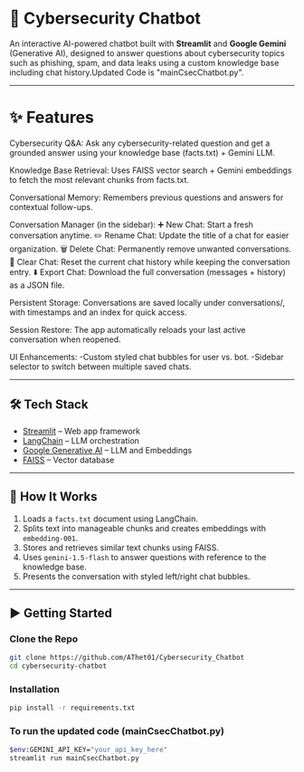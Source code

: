 # 🔐 Cybersecurity Chatbot

An interactive AI-powered chatbot built with **Streamlit** and **Google Gemini** (Generative AI), designed to answer questions about cybersecurity topics such as phishing, spam, and data leaks using a custom knowledge base including chat history.Updated Code is "mainCsecChatbot.py".

---

# ✨ Features

Cybersecurity Q&A: Ask any cybersecurity-related question and get a grounded answer using your knowledge base (facts.txt) + Gemini LLM.

Knowledge Base Retrieval: Uses FAISS vector search + Gemini embeddings to fetch the most relevant chunks from facts.txt.

Conversational Memory: Remembers previous questions and answers for contextual follow-ups.

Conversation Manager (in the sidebar):
➕ New Chat: Start a fresh conversation anytime.
✏️ Rename Chat: Update the title of a chat for easier organization.
🗑️ Delete Chat: Permanently remove unwanted conversations.
🧹 Clear Chat: Reset the current chat history while keeping the conversation entry.
⬇️ Export Chat: Download the full conversation (messages + history) as a JSON file.

Persistent Storage: Conversations are saved locally under conversations/, with timestamps and an index for quick access.

Session Restore: The app automatically reloads your last active conversation when reopened.

UI Enhancements:
-Custom styled chat bubbles for user vs. bot.
-Sidebar selector to switch between multiple saved chats.

---

## 🛠️ Tech Stack

- [Streamlit](https://streamlit.io/) – Web app framework
- [LangChain](https://www.langchain.com/) – LLM orchestration
- [Google Generative AI](https://ai.google.dev/) – LLM and Embeddings
- [FAISS](https://github.com/facebookresearch/faiss) – Vector database

---

## 🧠 How It Works

1. Loads a `facts.txt` document using LangChain.
2. Splits text into manageable chunks and creates embeddings with `embedding-001`.
3. Stores and retrieves similar text chunks using FAISS.
4. Uses `gemini-1.5-flash` to answer questions with reference to the knowledge base.
5. Presents the conversation with styled left/right chat bubbles.

---

## ▶️ Getting Started

### Clone the Repo

```bash
git clone https://github.com/AThet01/Cybersecurity_Chatbot
cd cybersecurity-chatbot
```

### Installation

```bash
pip install -r requirements.txt
```
### To run the updated code (mainCsecChatbot.py)
```bash
$env:GEMINI_API_KEY="your_api_key_here"
streamlit run mainCsecChatbot.py

```




